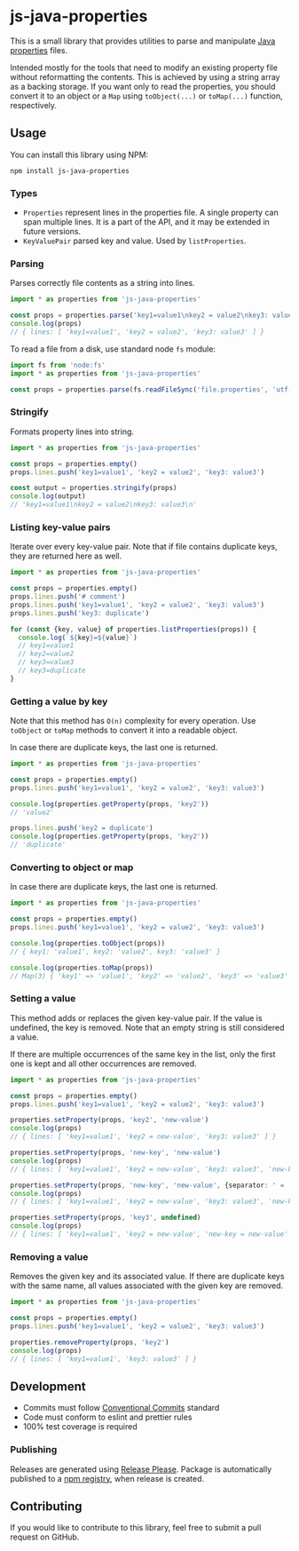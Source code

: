 # js-java-properties

This is a small library that provides utilities to parse and
manipulate [Java properties](https://docs.oracle.com/javase/9/docs/api/java/util/Properties.html) files.

Intended mostly for the tools that need to modify an existing property file without reformatting the contents. This is
achieved by using a string array as a backing storage. If you want only to read the properties, you should convert it to
an object or a `Map` using `toObject(...)` or `toMap(...)` function, respectively.

## Usage

You can install this library using NPM:

```shell
npm install js-java-properties
```

### Types

- `Properties` represent lines in the properties file. A single property can span multiple lines.
  It is a part of the API, and it may be extended in future versions.
- `KeyValuePair` parsed key and value. Used by `listProperties`.

### Parsing

Parses correctly file contents as a string into lines.

```ts
import * as properties from 'js-java-properties'

const props = properties.parse('key1=value1\nkey2 = value2\nkey3: value3')
console.log(props)
// { lines: [ 'key1=value1', 'key2 = value2', 'key3: value3' ] }
```

To read a file from a disk, use standard node `fs` module:

```ts
import fs from 'node:fs'
import * as properties from 'js-java-properties'

const props = properties.parse(fs.readFileSync('file.properties', 'utf-8'))
```

### Stringify

Formats property lines into string.

```ts
import * as properties from 'js-java-properties'

const props = properties.empty()
props.lines.push('key1=value1', 'key2 = value2', 'key3: value3')

const output = properties.stringify(props)
console.log(output)
// 'key1=value1\nkey2 = value2\nkey3: value3\n'
```

### Listing key-value pairs

Iterate over every key-value pair. Note that if file contains duplicate keys,
they are returned here as well.

```ts
import * as properties from 'js-java-properties'

const props = properties.empty()
props.lines.push('# comment')
props.lines.push('key1=value1', 'key2 = value2', 'key3: value3')
props.lines.push('key3: duplicate')

for (const {key, value} of properties.listProperties(props)) {
  console.log(`${key}=${value}`)
  // key1=value1
  // key2=value2
  // key3=value3
  // key3=duplicate
}
```

### Getting a value by key

Note that this method has `O(n)` complexity for every operation.
Use `toObject` or `toMap` methods to convert it into a readable object.

In case there are duplicate keys, the last one is returned.

```ts
import * as properties from 'js-java-properties'

const props = properties.empty()
props.lines.push('key1=value1', 'key2 = value2', 'key3: value3')

console.log(properties.getProperty(props, 'key2'))
// 'value2'

props.lines.push('key2 = duplicate')
console.log(properties.getProperty(props, 'key2'))
// 'duplicate'
```

### Converting to object or map

In case there are duplicate keys, the last one is returned.

```ts
import * as properties from 'js-java-properties'

const props = properties.empty()
props.lines.push('key1=value1', 'key2 = value2', 'key3: value3')

console.log(properties.toObject(props))
// { key1: 'value1', key2: 'value2', key3: 'value3' }

console.log(properties.toMap(props))
// Map(3) { 'key1' => 'value1', 'key2' => 'value2', 'key3' => 'value3' }
```

### Setting a value

This method adds or replaces the given key-value pair. If the value is undefined, the key is removed.
Note that an empty string is still considered a value.

If there are multiple occurrences of the same key in the list, only the first one is kept and
all other occurrences are removed.

```ts
import * as properties from 'js-java-properties'

const props = properties.empty()
props.lines.push('key1=value1', 'key2 = value2', 'key3: value3')

properties.setProperty(props, 'key2', 'new-value')
console.log(props)
// { lines: [ 'key1=value1', 'key2 = new-value', 'key3: value3' ] }

properties.setProperty(props, 'new-key', 'new-value')
console.log(props)
// { lines: [ 'key1=value1', 'key2 = new-value', 'key3: value3', 'new-key: new-value' ] }

properties.setProperty(props, 'new-key', 'new-value', {separator: ' = '})
console.log(props)
// { lines: [ 'key1=value1', 'key2 = new-value', 'key3: value3', 'new-key = new-value' ] }

properties.setProperty(props, 'key3', undefined)
console.log(props)
// { lines: [ 'key1=value1', 'key2 = new-value', 'new-key = new-value' ] }
```

### Removing a value

Removes the given key and its associated value. If there are duplicate keys with the same name,
all values associated with the given key are removed.

```ts
import * as properties from 'js-java-properties'

const props = properties.empty()
props.lines.push('key1=value1', 'key2 = value2', 'key3: value3')

properties.removeProperty(props, 'key2')
console.log(props)
// { lines: [ 'key1=value1', 'key3: value3' ] }
```

## Development

- Commits must follow [Conventional Commits](https://www.conventionalcommits.org) standard
- Code must conform to eslint and prettier rules
- 100% test coverage is required

### Publishing

Releases are generated using [Release Please](https://github.com/googleapis/release-please).
Package is automatically published to a [npm registry](https://www.npmjs.com/package/js-java-properties),
when release is created.

## Contributing

If you would like to contribute to this library, feel free to submit a pull request on GitHub.

